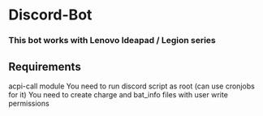 # Discord-Bot
### This bot works with Lenovo Ideapad / Legion series
## Requirements
acpi-call module
You need to run discord script as root (can use cronjobs for it)
You need to create charge and bat_info files with user write permissions
